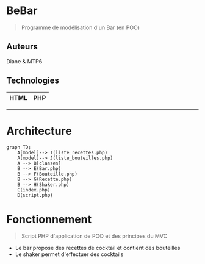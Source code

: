 # BeBar
> Programme de modélisation d'un Bar (en POO)

## Auteurs
Diane & MTP6

## Technologies

| HTML | PHP |
|:--:|:--:|

<hr>

# Architecture

```mermaid
graph TD;
    A[model]--> I(liste_recettes.php)
    A[model]--> J(liste_bouteilles.php)
    A --> B[classes]
    B --> E(Bar.php)
    B --> F(Bouteille.php)
    B --> G(Recette.php)
    B --> H(Shaker.php)
    C(index.php)
    D(script.php)
```

# Fonctionnement
> Script PHP d'application de POO et des principes du MVC
* Le bar propose des recettes de cocktail et contient des bouteilles
* Le shaker permet d'effectuer des cocktails